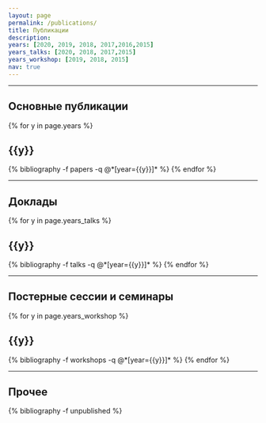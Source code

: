 ```yaml
---
layout: page
permalink: /publications/
title: Публикации
description: 
years: [2020, 2019, 2018, 2017,2016,2015]
years_talks: [2020, 2018, 2017,2015]
years_workshop: [2019, 2018, 2015]
nav: true
---
```


---
<div class="publications">
<h2>Основные публикации</h2>
{% for y in page.years %}
  <h2 class="year">{{y}}</h2>
  {% bibliography -f papers -q @*[year={{y}}]* %}
{% endfor %}
</div>

---
<div class="publications">
<h2>Доклады</h2>
{% for y in page.years_talks %}
  <h2 class="year">{{y}}</h2>
  {% bibliography -f talks -q @*[year={{y}}]* %}
{% endfor %}
</div>

---
<div class="publications">
<h2>Постерные сессии и семинары</h2>
{% for y in page.years_workshop %}
  <h2 class="year">{{y}}</h2>
  {% bibliography -f workshops -q @*[year={{y}}]* %}
{% endfor %}
</div>

---
<div class="publications">
<h2>Прочее</h2>
  {% bibliography -f unpublished %}
</div>


